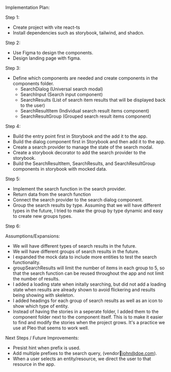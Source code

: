 Implementation Plan:

Step 1:

- Create project with vite react-ts
- Install dependencies such as storybook, tailwind, and shadcn.

Step 2:

- Use Figma to design the components.
- Design landing page with figma.

Step 3:

- Define which components are needed and create components in the components folder.
  - SearchDialog (Universal search modal)
  - SearchInput (Search input component)
  - SearchResults (List of search item results that will be displayed back to the user)
  - SearchResultItem (Individual search result items component)
  - SearchResultGroup (Grouped search result items component)

Step 4:

- Build the entry point first in Storybook and the add it to the app.
- Build the dialog component first in Storybook and then add it to the app.
- Create a search provider to manage the state of the search modal.
- Create a storybook decorator to add the search provider to the storybook.
- Build the SearchResultItem, SearchResults, and SearchResultGroup components in storybook with mocked data.

Step 5:

- Implement the search function in the search provider.
- Return data from the search function
- Connect the search provider to the search dialog component.
- Group the search results by type. Assuming that we will have different types in the future, I tried to make the group by type dynamic and easy to create new groups types.

Step 6:

Assumptions/Expansions:

- We will have different types of search results in the future.
- We will have different groups of search results in the future.
- I expanded the mock data to include more entities to test the search functionality.
- groupSearchResults will limit the number of items in each group to 5, so that the search function can be reused throughout the app and not limit the number of results.
- I added a loading state when initally searching, but did not add a loading state when results are already shown to avoid flickering and results being showing with skeleton.
- I added headings for each group of search results as well as an icon to show which type of entity.
- Instead of having the stories in a seperate folder, I added them to the component folder next to the component itself. This is to make it easier to find and modify the stories when the project grows. It's a practice we use at Pleo that seems to work well.

Next Steps / Future Improvements:

- Presist hint when prefix is used.
- Add multiple prefixes to the search query, (vendor:email:john@doe.com).
- When a user selects an entity/resource, we direct the user to that resource in the app.
